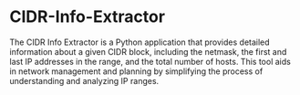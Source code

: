 # CIDR-Info-Extractor
The CIDR Info Extractor is a Python application that provides detailed information about a given CIDR block, including the netmask, the first and last IP addresses in the range, and the total number of hosts. This tool aids in network management and planning by simplifying the process of understanding and analyzing IP ranges.
